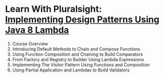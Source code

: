 # Learn With Pluralsight: [Implementing Design Patterns Using Java 8 Lambda][url.course]

1. Course Overview
2. Introducing Default Methods to Chain and Compose Functions
3. Using Function Composition and Chaining to Build Comparators
4. From Factory and Registry to Builder Using Lambda Expressions
5. Implementing The Visitor Pattern Using Functions and Composition
6. Using Partial Application and Lambdas to Build Validators

[url.course]: https://app.pluralsight.com/library/courses/implementing-design-patterns-java-8-lambda-expression
[branch.gh.main]: https://github.com/reinielfc/lrn-ps-java8-lambda-design-patterns/tree/main
